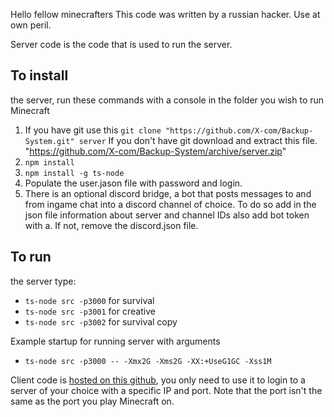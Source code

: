 Hello fellow minecrafters
This code was written by a russian hacker. Use at own peril.

Server code is the code that is used to run the server.

## To install
the server, run these commands with a console in the folder you wish to run Minecraft
1. If you have git use this `git clone "https://github.com/X-com/Backup-System.git" server`
   If you don't have git download and extract this file. "https://github.com/X-com/Backup-System/archive/server.zip"
2. `npm install`
3. `npm install -g ts-node`
4. Populate the user.jason file with password and login.
5. There is an optional discord bridge, a bot that posts messages to and from ingame chat into a discord channel of choice. To do so add in the json file information about server and channel IDs also add bot token with a. If not, remove the discord.json file.

## To run
the server type:
- `ts-node src -p3000` for survival
- `ts-node src -p3001` for creative
- `ts-node src -p3002` for survival copy

Example startup for running server with arguments
- `ts-node src -p3000 -- -Xmx2G -Xms2G -XX:+UseG1GC -Xss1M`

Client code is [hosted on this github](https://x-com.github.io/Backup-System/),
you only need to use it to login to a server of your choice with a specific IP and port.
Note that the port isn't the same as the port you play Minecraft on.
